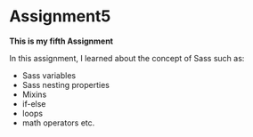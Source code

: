 # Assignment5

**This is my fifth Assignment**   

In this assignment, I learned about the concept of Sass such as: 
* Sass variables
* Sass nesting properties 
* Mixins
* if-else
* loops
* math operators etc.


